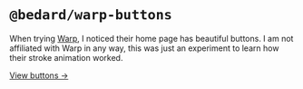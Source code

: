# `@bedard/warp-buttons`

When trying [Warp](https://warp.dev/), I noticed their home page has beautiful buttons. I am not affiliated with Warp in any way, this was just an experiment to learn how their stroke animation worked.

[View buttons →](https://warp-buttons.scottbedard.net)
